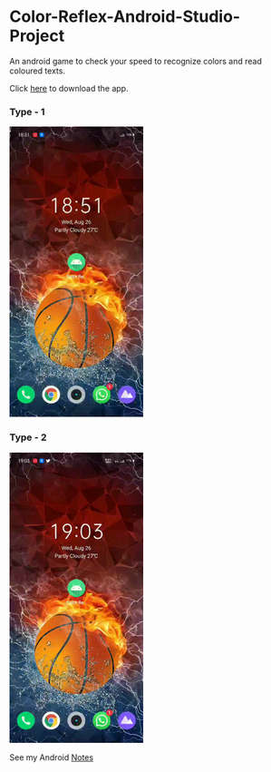 # Color-Reflex-Android-Studio-Project
An android game to check your speed to recognize colors and read coloured texts.

Click [here](https://github.com/ABD-01/Color-Reflex-Android-Studio-Project/raw/master/ColorReflexer.apk) to download the app.

### Type - 1
<img src="https://github.com/ABD-01/Color-Reflex-Android-Studio-Project/blob/master/gifs/Color_reflexer-1.gif" alt="Type-1" height="512">

### Type - 2
<img src="https://github.com/ABD-01/Color-Reflex-Android-Studio-Project/blob/master/gifs/Color-Reflexer-2.gif" alt="Type-1" height="512">

See my Android [Notes](https://github.com/ABD-01/Android_TCP_Client_Application/blob/master/Notes.md)
